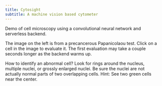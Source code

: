```yaml
---
title: Cytosight
subtitle: A machine vision based cytometer
---
```


Demo of cell microscopy using a convolutional neural network and serverless backend.

The image on the left is from a precancerous Papanicolaou test. Click on a cell in the image to evaluate it. The first evaluation may take a couple seconds longer as the backend warms up.

How to identify an abnormal cell? Look for rings around the nucleus, multiple nuclei, or grossly enlarged nuclei. Be sure the nuclei are not actually normal parts of two overlapping cells. Hint: See two green cells near the center.
